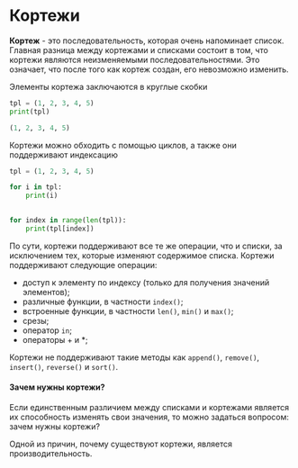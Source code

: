 # Кортежи

**Кортеж** - это последовательность, которая очень напоминает список. Главная разница между кортежами и списками состоит в том, что кортежи являются неизменяемыми последовательностями. Это означает, что после того как кортеж создан, его невозможно изменить.

Элементы кортежа заключаются в круглые скобки

```python
tpl = (1, 2, 3, 4, 5)
print(tpl)

(1, 2, 3, 4, 5)
```

Кортежи можно обходить с помощью циклов, а также они поддерживают индексацию

```python
tpl = (1, 2, 3, 4, 5)

for i in tpl:
    print(i)

    
for index in range(len(tpl)):
    print(tpl[index])
```

По сути, кортежи поддерживают все те же операции, что и списки, за исключением тех, которые изменяют содержимое списка. Кортежи поддерживают следующие операции:

* доступ к элементу по индексу \(только для получения значений элементов\);
* различные функции, в частности `index()`;
* встроенные функции, в частности `len()`, `min()` и `max()`;
* срезы;
* оператор `in`;
* операторы + и \*;

Кортежи не поддерживают такие методы как `append()`, `remove()`, `insert()`, `reverse()` и `sort()`.

#### Зачем нужны кортежи?

Если единственным различием между списками и кортежами является их способность изменять свои значения, то можно задаться вопросом: зачем нужны кортежи?

Одной из причин, почему существуют кортежи, является производительность.

